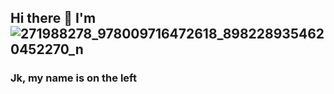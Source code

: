 ## Hi there 👋 I'm ![271988278_978009716472618_8982289354620452270_n](https://user-images.githubusercontent.com/80335335/154794262-629d108b-3204-47cd-96f0-6c51f2625e99.jpg)

<!--
**tran1903alt/tran1903alt** is a ✨ _special_ ✨ repository because its `README.md` (this file) appears on your GitHub profile.

Here are some ideas to get you started:

- 🔭 I’m currently working on ...
- 🌱 I’m currently learning ...
- 👯 I’m looking to collaborate on ...
- 🤔 I’m looking for help with ...
- 💬 Ask me about ...
- 📫 How to reach me: ...
- 😄 Pronouns: ...
- ⚡ Fun fact: ...
-->
### Jk, my name is on the left




